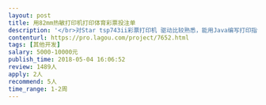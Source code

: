 ```yaml
---                
layout: post       
title: 用82mm热敏打印机打印体育彩票投注单           
description: '</br>对Star tsp743ii彩票打印机 驱动比较熟悉，能用Java编写打印指令，打印出要求的投注单。</br>或者有类似方面的经验，可提供支持的打印机型号和相应的代码即可。</br></br>打印纸：体育彩票的黒标纸，80mm宽度</br>打印宽度：76mm</br>'     
contenturl: https://pro.lagou.com/project/7652.html      
tags: [其他开发]            
salary: 5000-10000元          
publish_time: 2018-05-04 16:06:52         
review: 1489人                   
apply: 2人                   
recommend: 5人                   
time_range: 1-2周              
---                 
```

